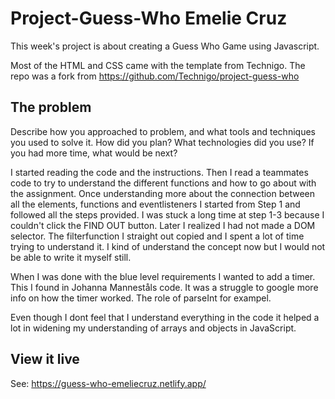 # Project-Guess-Who  Emelie Cruz

This week's project is about creating a Guess Who Game using Javascript.

Most of the HTML and CSS came with the template from Technigo. The repo was a fork from https://github.com/Technigo/project-guess-who


## The problem

Describe how you approached to problem, and what tools and techniques you used to solve it. How did you plan? What technologies did you use? If you had more time, what would be next?

I started reading the code and the instructions. Then I read a teammates code to try to understand the different functions and how to go about with the assignment. Once understanding more about the connection between all the elements, functions and eventlisteners I started from Step 1 and followed all the steps provided. I was stuck a long time at step 1-3 because I couldn't click the FIND OUT button. Later I realized I had not made a DOM selector. The filterfunction I straight out copied and I spent a lot of time trying to understand it. I kind of understand the concept now but I would not be able to write it myself still. 

When I was done with the blue level requirements I wanted to add a timer. This I found in Johanna Manneståls code. It was a struggle to google more info on how the timer worked. The role of parseInt for exampel. 

Even though I dont feel that I understand everything in the code it helped a lot in widening my understanding of arrays and objects in JavaScript.

## View it live
See: https://guess-who-emeliecruz.netlify.app/


